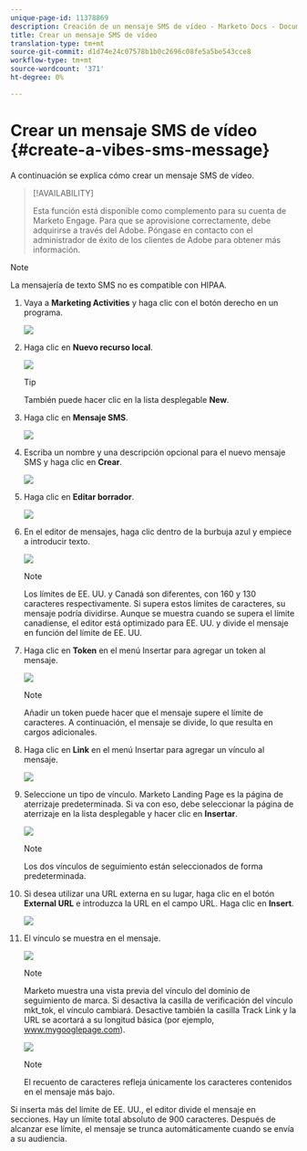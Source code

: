```yaml
---
unique-page-id: 11378869
description: Creación de un mensaje SMS de vídeo - Marketo Docs - Documentación del producto
title: Crear un mensaje SMS de vídeo
translation-type: tm+mt
source-git-commit: d1d74e24c07578b1b0c2696c08fe5a5be543cce8
workflow-type: tm+mt
source-wordcount: '371'
ht-degree: 0%

---
```



# Crear un mensaje SMS de vídeo {#create-a-vibes-sms-message}

A continuación se explica cómo crear un mensaje SMS de vídeo.

>[!AVAILABILITY]
>
>Esta función está disponible como complemento para su cuenta de Marketo Engage. Para que se aprovisione correctamente, debe adquirirse a través del Adobe. Póngase en contacto con el administrador de éxito de los clientes de Adobe para obtener más información.

>[!NOTE]
>
>La mensajería de texto SMS no es compatible con HIPAA.

1. Vaya a **Marketing Activities** y haga clic con el botón derecho en un programa.

   ![](assets/mobile-right-click-hand.jpg)

1. Haga clic en **Nuevo recurso local**.

   ![](assets/new-local-asset-hand.jpg)

   >[!TIP]
   >
   >También puede hacer clic en la lista desplegable **New**.

1. Haga clic en **Mensaje SMS**.

   ![](assets/new-local-asset-selection-hand.jpg)

1. Escriba un nombre y una descripción opcional para el nuevo mensaje SMS y haga clic en **Crear**.

   ![](assets/new-sms-message-offer-ends-soon-hands.jpg)

1. Haga clic en **Editar borrador**.

   ![](assets/edit-draft-hand.jpg)

1. En el editor de mensajes, haga clic dentro de la burbuja azul y empiece a introducir texto.

   ![](assets/message-text-pencil.jpg)

   >[!NOTE]
   >
   >Los límites de EE. UU. y Canadá son diferentes, con 160 y 130 caracteres respectivamente. Si supera estos límites de caracteres, su mensaje podría dividirse. Aunque se muestra cuando se supera el límite canadiense, el editor está optimizado para EE. UU. y divide el mensaje en función del límite de EE. UU.

1. Haga clic en **Token** en el menú Insertar para agregar un token al mensaje.

   ![](assets/add-token-real-hand.jpg)

   >[!NOTE]
   >
   >Añadir un token puede hacer que el mensaje supere el límite de caracteres. A continuación, el mensaje se divide, lo que resulta en cargos adicionales.

1. Haga clic en **Link** en el menú Insertar para agregar un vínculo al mensaje.

   ![](assets/full-message-link-hand.jpg)

1. Seleccione un tipo de vínculo. Marketo Landing Page es la página de aterrizaje predeterminada. Si va con eso, debe seleccionar la página de aterrizaje en la lista desplegable y hacer clic en **Insertar**.

   ![](assets/insert-link-real-hands.jpg)

   >[!NOTE]
   >
   >Los dos vínculos de seguimiento están seleccionados de forma predeterminada.

1. Si desea utilizar una URL externa en su lugar, haga clic en el botón **External URL** e introduzca la URL en el campo URL. Haga clic en **Insert**.

   ![](assets/insert-link-url-hands.jpg)

1. El vínculo se muestra en el mensaje.

   ![](assets/link-added.jpg)

   >[!NOTE]
   >
   >Marketo muestra una vista previa del vínculo del dominio de seguimiento de marca. Si desactiva la casilla de verificación del vínculo mkt_tok, el vínculo cambiará. Desactive también la casilla Track Link y la URL se acortará a su longitud básica (por ejemplo, www.mygooglepage.com).

   ![](assets/image2016-7-27-16-3a20-3a16.png)

   >[!NOTE]
   >
   >El recuento de caracteres refleja únicamente los caracteres contenidos en el mensaje más bajo.

Si inserta más del límite de EE. UU., el editor divide el mensaje en secciones. Hay un límite total absoluto de 900 caracteres. Después de alcanzar ese límite, el mensaje se trunca automáticamente cuando se envía a su audiencia.
